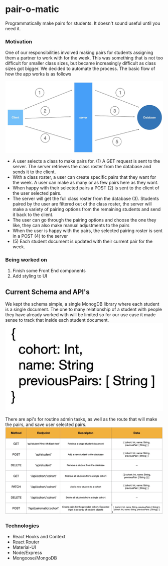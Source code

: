 # pair-o-matic
Programmatically make pairs for students. It doesn't sound useful until you need it.


### Motivation
One of our responsibilities involved making pairs for students assigning them a partner to work with for the week. This was something that is not too difficult for smaller class sizes, but became increasingly difficult as class sizes got bigger. We decided to automate the process. The basic flow of how the app works is as follows

![App Diagram](./images/app-flow.jpeg)
* A user selects a class to make pairs for. \(1\) A GET request is sent to the server. The server retrieves the class roster from the database and sends it to the client.
* With a class roster, a user can create specific pairs that they want for the week. A user can make as many or as few pairs here as they want.
* When happy with their selected pairs a POST \(2\) is sent to the client of the user selected pairs.
* The server will get the full class roster from the database \(3\). Students paired by the user are filtered out of the class roster, the server will make a variety of pairing options from the remaining students and send it back to the client.
* The user can go through the pairing options and choose the one they like, they can also make manual adjustments to the pairs
* When the user is happy with the pairs, the selected pairing roster is sent in a POST \(4\) to the server
* \(5\) Each student document is updated with their current pair for the week.

### Being worked on

1. Finish some Front End components
2. Add styling to UI

## Current Schema and API's

We kept the schema simple, a single MonogDB library where each student is a single document. The one to many relationship of a student with people they have already worked with will be limited so for our use case it made sense to track that inside each student document.
![Student Document](./images/documents.jpeg)

There are api's for routine admin tasks, as well as the route that will make the pairs, and save user selected pairs.
![API's table](./images/apitable.jpeg)

### Technologies

* React Hooks and Context
* React Router
* Material-UI
* Node/Express
* Mongoose/MongoDB